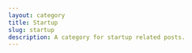 ```yaml
---
layout: category
title: Startup
slug: startup
description: A category for startup related posts.
---
```

